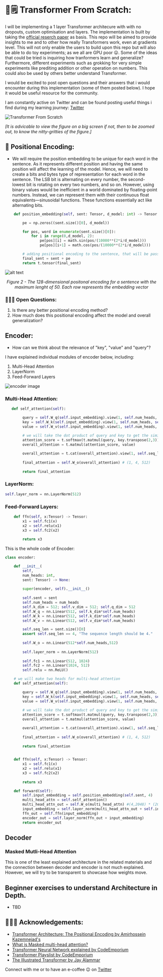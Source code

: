 # 🤖🗒️ Transformer From Scratch:

I will be implementing a 1 layer Transformer architecure with with no dropouts, custom optimisation and layers.
The implementation is built by taking the [official reserch paper](https://arxiv.org/abs/1706.03762) as basis.
This repo will be aimed to provide insights to me and to other how really Transformers work, even at gradients level.
This will not only enable the users to build upon this repo but will also be able to do toy experiments; as we all are GPU poor 😛. 
Some of the ideas that could be tried is inquiring how tranformers learn and generalize?
Furthermore, different experiments such as grokking for very simple experiments like prediting addition or other operation on numbers.
This could also be used by others better understand Transformer.

I would be excited to post open questions and their answers that i would encounter during this implementation (some of them posted below).
I hope it would be useful resource for the community.

I am constantly active on Twitter and can be found posting useful things i find during my learning journey: [Twitter](https://x.com/ChaudharyMaheep)

![Transformer From Scratch](figures/Transformer_from_scratch.png)

*[It is advicable to view the figure on a big screen if not, then to be zoomed out, to know the nitty-gritties of the figure.]*


## 🧿 Positional Encoding:

- We will require the position embedding to be unique for each word in the sentence. As it represents different position and having the same position will affect the learning of the model. Hence, we will need to create a bits and bytes type of representation for each word in the sentence. The LSB bit is alternating on every number, the second-lowest bit is rotating on every two numbers, and so on. However, using binary values would be inefficient in a world dominated by floating-point numbers. Instead, we can represent them with their continuous float equivalents—sinusoidal functions. These functions essentially act like alternating bits.

```python
    def position_embedding(self, sent: Tensor, d_model: int) -> Tensor:

        pe = np.zeros((sent.size()[0], d_model))

        for pos, word in enumerate(sent.size()[0]):
            for i in range(0,d_model, 2):
                pe[pos][i] = math.sin(pos/(10000**(2*i/d_model)))
                pe[pos][i+1] = math.cos(pos/(10000**(2*i/d_model)))

        # adding positional encoding to the sentence, that will be passed into the transformer (encoder/decoder).
        final_sent = sent + pe
        return t.tensor(final_sent)

```

![alt text](figures/positional_encoding.png)

<p align="center"><em>Figure 2 - The 128-dimensional positonal encoding for a sentence with the maximum lenght of 50. Each row represents the embedding vector</em></p>

<!-- please write about this image also -->

### 🙋🏻‍♂️ Open Questions:

1. Is there any better positional encoding method?
2. How much does this positional encoding affect the model and overall generalization?


## Encoder:

* How can we think about the relevance of "key", "value" and "query"?

I have explained individual modules of encoder below, including:

1. Multi-Head Attention
2. LayerNorm
3. Feed-Forward Layers

![encoder image](figures/encoder.png)

### Multi-Head Attention:

```python
   def self_attention(self):

        query = self.W_q(self.input_embedding).view(1, self.num_heads, self.seq_len, self.q_dim) # (1, 2, 4, 512)
        key = self.W_k(self.input_embedding).view(1, self.num_heads, self.seq_len, self.k_dim) # (1, 2, 4, 512)
        value = self.W_v(self.input_embedding).view(1, self.num_heads, self.seq_len, self.v_dim) # (1, 2, 4, 512)
        
        # we will take the dot product of query and key to get the similarity score.
        attention_score = t.softmax(t.matmul(query, key.transpose(2,3))/t.sqrt(t.tensor(self.k_dim)), dim=-1) # (1, 2, 4, 4)
        overall_attention = t.matmul(attention_score, value)

        overall_attention = t.cat(overall_attention).view(1, self.seq_len, self.k_dim*self.num_heads) # (1, 4, 512)
        
        final_attention = self.W_o(overall_attention) # (1, 4, 512)
                
        return final_attention

```

### LayerNorm:

```python
self.layer_norm = nn.LayerNorm(512)
```

### Feed-Forward Layers:

```python
    def ffn(self, x:Tensor) -> Tensor:
        x1 = self.fc1(x)
        x2 = self.relu(x1)
        x3 = self.fc2(x2)
    
        return x3
```

This is the whole code of Encoder: 

```python
class encoder:

    def __init__(
        self,
        num_heads: int,
        sent: Tensor) -> None:
        
        super(encoder, self).__init__()
        
        self.sent = sent
        self.num_heads = num_heads
        self.k_dim = 512; self.v_dim = 512; self.q_dim = 512
        self.W_q = nn.Linear(512, self.k_dim*self.num_heads) 
        self.W_k = nn.Linear(512, self.k_dim*self.num_heads)
        self.W_v = nn.Linear(512, self.v_dim*self.num_heads)

        self.seq_len = sent.size()[0]
        assert self.seq_len == 4, "The sequence length should be 4."
        
        self.W_o = nn.Linear(512*self.num_heads,512) 
        
        self.layer_norm = nn.LayerNorm(512)
        
        self.fc1 = nn.Linear(512, 1024)
        self.fc2 = nn.Linear(1024, 512)
        self.relu = nn.ReLU()

    # we will make two heads for multi-head attention
    def self_attention(self):

        query = self.W_q(self.input_embedding).view(1, self.num_heads, self.seq_len, self.q_dim) # (1, 2, 4, 512)
        key = self.W_k(self.input_embedding).view(1, self.num_heads, self.seq_len, self.k_dim) # (1, 2, 4, 512)
        value = self.W_v(self.input_embedding).view(1, self.num_heads, self.seq_len, self.v_dim) # (1, 2, 4, 512)
        
        # we will take the dot product of query and key to get the similarity score.
        attention_score = t.softmax(t.matmul(query, key.transpose(2,3))/t.sqrt(t.tensor(self.k_dim)), dim=-1) # (1, 2, 4, 4)
        overall_attention = t.matmul(attention_score, value)

        overall_attention = t.cat(overall_attention).view(1, self.seq_len, self.k_dim*self.num_heads) # (1, 4, 512)
        
        final_attention = self.W_o(overall_attention) # (1, 4, 512)
                
        return final_attention
        

    def ffn(self, x:Tensor) -> Tensor:
        x1 = self.fc1(x)
        x2 = self.relu(x1)
        x3 = self.fc2(x2)
    
        return x3

    def forward(self):
        self.input_embedding = self.position_embedding(self.sent, 4)
        multi_head_attn = self.self_attention()
        multi_head_attn_out = self.W_o(multi_head_attn) #(4,2048) * (2048, 4) = (4, 4)
        input_embedding = self.layer_norm(multi_head_attn_out + self.input_embedding)
        ffn_out = self.ffn(input_embedding)
        encoder_out = self.layer_norm(ffn_out + input_embedding)
        return encoder_out
```





## Decoder

### Masked Mutli-Head Attention

This is one of the least explained architecture in the related materials and the connection between decoder and encoder is not much explained. 
However, we will try to be transparent to showcase how weights move. 

## Beginner exercises to understand Architecture in Depth.

- TBD

## 🎀🙇🏻 Acknowledgements:

- [Transformer Architecture: The Positional Encoding by Amirhossein Kazemnejad's](https://kazemnejad.com/blog/transformer_architecture_positional_encoding/)
- [What is Masked multi-head attention?](https://stackoverflow.com/questions/58127059/how-to-understand-masked-multi-head-attention-in-transformer)
- [Transformer Neural Network explained by CodeEmporium](https://youtu.be/TQQlZhbC5ps?si=sf5I8zt-reSg7dqI)
- [Transformer Playslist by CodeEmporium](https://www.youtube.com/playlist?list=PLTl9hO2Oobd97qfWC40gOSU8C0iu0m2l4)
- [The Illustrated Transformer by Jay Alammar](https://jalammar.github.io/illustrated-transformer/)


Connect with me or to have an e-coffee 😉 on [Twitter](https://x.com/ChaudharyMaheep) 

